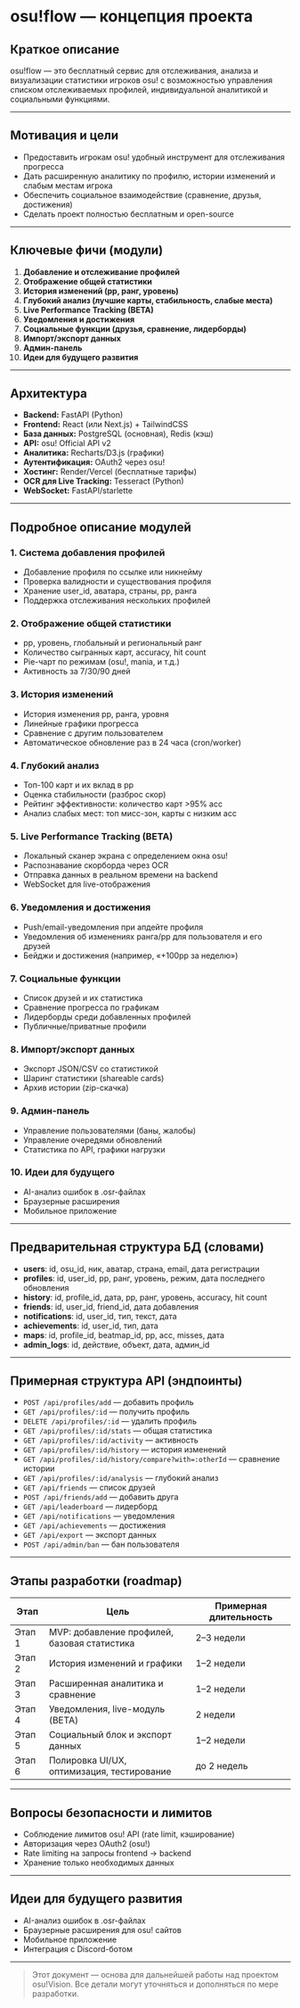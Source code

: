# osu!flow — концепция проекта

## Краткое описание
osu!flow — это бесплатный сервис для отслеживания, анализа и визуализации статистики игроков osu! с возможностью управления списком отслеживаемых профилей, индивидуальной аналитикой и социальными функциями.

---

## Мотивация и цели
- Предоставить игрокам osu! удобный инструмент для отслеживания прогресса
- Дать расширенную аналитику по профилю, истории изменений и слабым местам игрока
- Обеспечить социальное взаимодействие (сравнение, друзья, достижения)
- Сделать проект полностью бесплатным и open-source

---

## Ключевые фичи (модули)
1. **Добавление и отслеживание профилей**
2. **Отображение общей статистики**
3. **История изменений (pp, ранг, уровень)**
4. **Глубокий анализ (лучшие карты, стабильность, слабые места)**
5. **Live Performance Tracking (BETA)**
6. **Уведомления и достижения**
7. **Социальные функции (друзья, сравнение, лидерборды)**
8. **Импорт/экспорт данных**
9. **Админ-панель**
10. **Идеи для будущего развития**

---

## Архитектура
- **Backend:** FastAPI (Python)
- **Frontend:** React (или Next.js) + TailwindCSS
- **База данных:** PostgreSQL (основная), Redis (кэш)
- **API:** osu! Official API v2
- **Аналитика:** Recharts/D3.js (графики)
- **Аутентификация:** OAuth2 через osu!
- **Хостинг:** Render/Vercel (бесплатные тарифы)
- **OCR для Live Tracking:** Tesseract (Python)
- **WebSocket:** FastAPI/starlette

---

## Подробное описание модулей

### 1. Система добавления профилей
- Добавление профиля по ссылке или никнейму
- Проверка валидности и существования профиля
- Хранение user_id, аватара, страны, pp, ранга
- Поддержка отслеживания нескольких профилей

### 2. Отображение общей статистики
- pp, уровень, глобальный и региональный ранг
- Количество сыгранных карт, accuracy, hit count
- Pie-чарт по режимам (osu!, mania, и т.д.)
- Активность за 7/30/90 дней

### 3. История изменений
- История изменения pp, ранга, уровня
- Линейные графики прогресса
- Сравнение с другим пользователем
- Автоматическое обновление раз в 24 часа (cron/worker)

### 4. Глубокий анализ
- Топ-100 карт и их вклад в pp
- Оценка стабильности (разброс скор)
- Рейтинг эффективности: количество карт >95% acc
- Анализ слабых мест: топ мисс-зон, карты с низким acc

### 5. Live Performance Tracking (BETA)
- Локальный сканер экрана с определением окна osu!
- Распознавание скорборда через OCR
- Отправка данных в реальном времени на backend
- WebSocket для live-отображения

### 6. Уведомления и достижения
- Push/email-уведомления при апдейте профиля
- Уведомления об изменениях ранга/pp для пользователя и его друзей
- Бейджи и достижения (например, «+100pp за неделю»)

### 7. Социальные функции
- Список друзей и их статистика
- Сравнение прогресса по графикам
- Лидерборды среди добавленных профилей
- Публичные/приватные профили

### 8. Импорт/экспорт данных
- Экспорт JSON/CSV со статистикой
- Шаринг статистики (shareable cards)
- Архив истории (zip-скачка)

### 9. Админ-панель
- Управление пользователями (баны, жалобы)
- Управление очередями обновлений
- Статистика по API, графики нагрузки

### 10. Идеи для будущего
- AI-анализ ошибок в .osr-файлах
- Браузерные расширения
- Мобильное приложение

---

## Предварительная структура БД (словами)
- **users**: id, osu_id, ник, аватар, страна, email, дата регистрации
- **profiles**: id, user_id, pp, ранг, уровень, режим, дата последнего обновления
- **history**: id, profile_id, дата, pp, ранг, уровень, accuracy, hit count
- **friends**: id, user_id, friend_id, дата добавления
- **notifications**: id, user_id, тип, текст, дата
- **achievements**: id, user_id, тип, дата
- **maps**: id, profile_id, beatmap_id, pp, acc, misses, дата
- **admin_logs**: id, действие, объект, дата, админ_id

---

## Примерная структура API (эндпоинты)
- `POST /api/profiles/add` — добавить профиль
- `GET /api/profiles/:id` — получить профиль
- `DELETE /api/profiles/:id` — удалить профиль
- `GET /api/profiles/:id/stats` — общая статистика
- `GET /api/profiles/:id/activity` — активность
- `GET /api/profiles/:id/history` — история изменений
- `GET /api/profiles/:id/history/compare?with=:otherId` — сравнение истории
- `GET /api/profiles/:id/analysis` — глубокий анализ
- `GET /api/friends` — список друзей
- `POST /api/friends/add` — добавить друга
- `GET /api/leaderboard` — лидерборд
- `GET /api/notifications` — уведомления
- `GET /api/achievements` — достижения
- `GET /api/export` — экспорт данных
- `POST /api/admin/ban` — бан пользователя

---

## Этапы разработки (roadmap)
| Этап   | Цель                                         | Примерная длительность |
| ------ | -------------------------------------------- | ---------------------- |
| Этап 1 | MVP: добавление профилей, базовая статистика | 2–3 недели             |
| Этап 2 | История изменений и графики                  | 1–2 недели             |
| Этап 3 | Расширенная аналитика и сравнение            | 1–2 недели             |
| Этап 4 | Уведомления, live-модуль (BETA)              | 2 недели               |
| Этап 5 | Социальный блок и экспорт данных             | 1–2 недели             |
| Этап 6 | Полировка UI/UX, оптимизация, тестирование   | до 2 недель            |

---

## Вопросы безопасности и лимитов
- Соблюдение лимитов osu! API (rate limit, кэширование)
- Авторизация через OAuth2 (osu!)
- Rate limiting на запросы frontend → backend
- Хранение только необходимых данных

---

## Идеи для будущего развития
- AI-анализ ошибок в .osr-файлах
- Браузерные расширения для osu! сайтов
- Мобильное приложение
- Интеграция с Discord-ботом

---

> Этот документ — основа для дальнейшей работы над проектом osu!Vision. Все детали могут уточняться и дополняться по мере разработки. 
